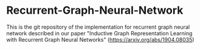 # Recurrent-Graph-Neural-Network
This is the git repository of the implementation for recurrent graph neural network described in our paper "Inductive Graph Representation Learning with Recurrent Graph Neural Networks" (https://arxiv.org/abs/1904.08035)

